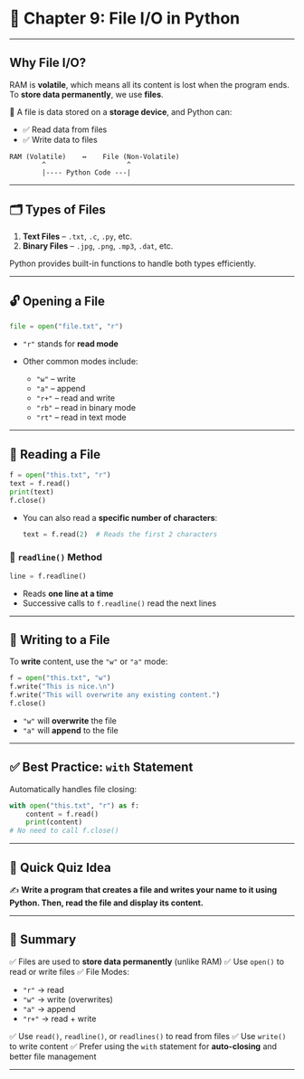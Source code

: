 # 📘 Chapter 9: File I/O in Python

---

## Why File I/O?

RAM is **volatile**, which means all its content is lost when the program ends.
To **store data permanently**, we use **files**.

📁 A file is data stored on a **storage device**, and Python can:

* ✅ Read data from files
* ✅ Write data to files

```
RAM (Volatile)    ↔️    File (Non-Volatile)
        ^                    ^
        |---- Python Code ---|
```

---

## 🗂️ Types of Files

1. **Text Files** – `.txt`, `.c`, `.py`, etc.
2. **Binary Files** – `.jpg`, `.png`, `.mp3`, `.dat`, etc.

Python provides built-in functions to handle both types efficiently.

---

## 🔓 Opening a File

```python
file = open("file.txt", "r")
```

* `"r"` stands for **read mode**
* Other common modes include:

  * `"w"` – write
  * `"a"` – append
  * `"r+"` – read and write
  * `"rb"` – read in binary mode
  * `"rt"` – read in text mode

---

## 📖 Reading a File

```python
f = open("this.txt", "r")
text = f.read()
print(text)
f.close()
```

* You can also read a **specific number of characters**:

  ```python
  text = f.read(2)  # Reads the first 2 characters
  ```

### 📌 `readline()` Method

```python
line = f.readline()
```

* Reads **one line at a time**
* Successive calls to `f.readline()` read the next lines

---

## 📝 Writing to a File

To **write** content, use the `"w"` or `"a"` mode:

```python
f = open("this.txt", "w")
f.write("This is nice.\n")
f.write("This will overwrite any existing content.")
f.close()
```

* `"w"` will **overwrite** the file
* `"a"` will **append** to the file

---

## ✅ Best Practice: `with` Statement

Automatically handles file closing:

```python
with open("this.txt", "r") as f:
    content = f.read()
    print(content)
# No need to call f.close()
```

---

## 🧩 Quick Quiz Idea

✍️ **Write a program that creates a file and writes your name to it using Python. Then, read the file and display its content.**

---

## 🧠 Summary

✅ Files are used to **store data permanently** (unlike RAM)
✅ Use `open()` to read or write files
✅ File Modes:

* `"r"` → read
* `"w"` → write (overwrites)
* `"a"` → append
* `"r+"` → read + write

✅ Use `read()`, `readline()`, or `readlines()` to read from files
✅ Use `write()` to write content
✅ Prefer using the `with` statement for **auto-closing** and better file management

---
